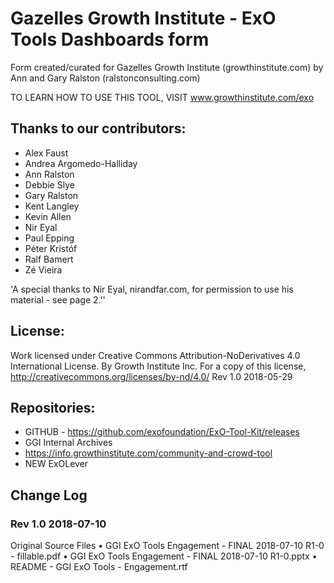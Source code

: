 # Gazelles Growth Institute - ExO Tools Dashboards form

Form created/curated for Gazelles Growth Institute (growthinstitute.com) by Ann and Gary Ralston (ralstonconsulting.com)

TO LEARN HOW TO USE THIS TOOL, VISIT www.growthinstitute.com/exo

## Thanks to our contributors: 
- Alex Faust
- Andrea Argomedo-Halliday
- Ann Ralston
- Debbie Slye
- Gary Ralston
- Kent Langley
- Kevin Allen
- Nir Eyal
- Paul Epping
- Péter Kristóf
- Ralf Bamert
- Zé Vieira

'A special thanks to Nir Eyal, nirandfar.com, for permission to use his material - see page 2.''


## License:
Work licensed under Creative Commons Attribution-NoDerivatives 4.0 International License. By Growth Institute Inc. For a copy of this license, http://creativecommons.org/licenses/by-nd/4.0/ Rev 1.0 2018-05-29  

## Repositories:
- GITHUB - https://github.com/exofoundation/ExO-Tool-Kit/releases
- GGI Internal Archives
- https://info.growthinstitute.com/community-and-crowd-tool
- NEW ExOLever

## Change Log
### Rev 1.0 2018-07-10
Original Source Files
	•	GGI ExO Tools Engagement - FINAL 2018-07-10 R1-0 - fillable.pdf
	•	GGI ExO Tools Engagement - FINAL 2018-07-10 R1-0.pptx
	•	README - GGI ExO Tools - Engagement.rtf